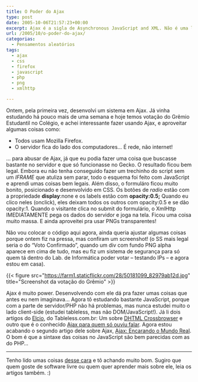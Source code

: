 ```yaml
---
title: O Poder do Ajax
type: post
date: 2005-10-06T21:57:23+00:00
excerpt: Ajax é a sigla de Asynchronous JavaScript and XML. Não é uma linguagem, nem uma tecnologia; como eu antes pensava. É simplesmente uma maneira de trabalhar com o cliente e o servidor juntos, usando XmlHttpRequest do JavaScript.
url: /2005/10/o-poder-do-ajax/
categorias:
  - Pensamentos aleatórios
tags:
  - ajax
  - css
  - firefox
  - javascript
  - php
  - png
  - xmlhttp

---
```

Ontem, pela primeira vez, desenvolvi um sistema em Ajax. Já vinha estudando há pouco mais de uma semana e hoje temos votação do Grêmio Estudantil no Colégio, e achei interessante fazer usando Ajax, e aproveitar algumas coisas como:

  * Todos usam Mozilla Firefox.
  * O servidor fica do lado dos computadores… É rede, não internet!

… para abusar de Ajax, já que eu podia fazer uma coisa que buscasse bastante no servidor e que só funcionasse no Gecko. O resultado ficou bem legal. Embora eu não tenha conseguido fazer um trechinho do script sem um _IFRAME_ que atuliza sem parar, todo o esquema foi feito com JavaScript e aprendi umas coisas bem legais. Além disso, o formuláro ficou muito bonito, posicionado e desenvolvido em CSS. Os botões de _radio_ estão com a propriedade **display**:none e os labels estão com **opacity:0.5;** Quando eu clico neles (onclick), eles deixam todos os outros com opacity:0.5 e se dão opacity:1. Quando o visitante clica no submit do formulário, o XmlHttp IMEDIATAMENTE pega os dados do servidor e joga na tela. Ficou uma coisa muito massa. E ainda aproveitei pra usar PNGs transparentes!

Não vou colocar o código aqui agora, ainda queria ajustar algumas coisas porque ontem fiz na pressa, mas confiram um screenshot! (o SS mais legal seria o do “Voto Confirmado”, quando um div com fundo PNG alpha aparece em cima de tudo, mas eu fiz um sistema de segurança para só quem tá dentro do Lab. de Informática poder votar – testando IPs – e agora estou em casa).

{{< figure src="https://farm1.staticflickr.com/28/50181099_82979ab12d.jpg" title="Screenshot da votação do Grêmio" >}}

Ajax é muito power. Desenvolvendo com ele dá pra fazer umas coisas que antes eu nem imaginava… Agora tô estudando bastante JavaScript, porque com a parte de servidor/PHP não há problemas, mas nunca estudei muito o lado client-side (estudei tableless, mas não DOM/JavaScript!). Já li dois artigos do [Elcio][2], do Tableless.com.br: Um sobre [DHTML Crossbrowser][3] e outro que é o conhecido [Ajax para quem só ouviu falar][4]. Agora estou acabando o segundo artigo dele sobre Ajax, [Ajax: Encarando o Mundo Real][5]. O bom é que a sintaxe das coisas no JavaScript são bem parecidas com as do PHP…

* * *

Tenho lido umas coisas [desse cara][6] e tô achando muito bom. Sugiro que quem goste de software livre ou quem quer aprender mais sobre ele, leia os artigos também. :)

 [2]: http://www.elcio.com.br
 [3]: http://elcio.com.br/crossbrowser/
 [4]: http://www.tableless.com.br/ajaxdemo
 [5]: http://www.tableless.com.br/ajaxdemo2
 [6]: http://falcondark.blogspot.com

